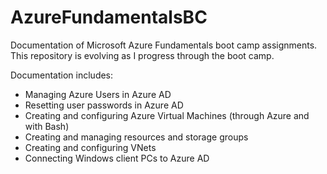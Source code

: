 # AzureFundamentalsBC
Documentation of Microsoft Azure Fundamentals boot camp assignments. This repository is evolving as I progress through the boot camp. 

Documentation includes:
- Managing Azure Users in Azure AD 
- Resetting user passwords in Azure AD
- Creating and configuring Azure Virtual Machines (through Azure and with Bash) 
- Creating and managing resources and storage groups 
- Creating and configuring VNets 
- Connecting Windows client PCs to Azure AD
